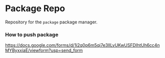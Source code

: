 Package Repo
=====

Repository for the `package` package manager.

### How to push package
https://docs.google.com/forms/d/1i2q0p6m5qi7e3lILvUKwUSFDIhtUh6cc4nMYByxxiaE/viewform?usp=send_form
